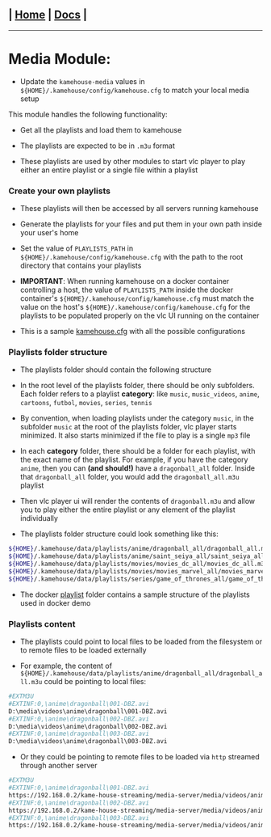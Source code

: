 | [Home](/README.md) | [Docs](/docs/README.md) |
---------------------------------------------------------------

*********************

# Media Module:

- Update the `kamehouse-media` values in `${HOME}/.kamehouse/config/kamehouse.cfg` to match your local media setup

This module handles the following functionality:

- Get all the playlists and load them to kamehouse

- The playlists are expected to be in `.m3u` format

- These playlists are used by other modules to start vlc player to play either an entire playlist or a single file within a playlist

### Create your own playlists

- These playlists will then be accessed by all servers running kamehouse

- Generate the playlists for your files and put them in your own path inside your user's home

- Set the value of `PLAYLISTS_PATH` in `${HOME}/.kamehouse/config/kamehouse.cfg` with the path to the root directory that contains your playlists

- **IMPORTANT**: When running kamehouse on a docker container controlling a host, the value of `PLAYLISTS_PATH` inside the docker container's `${HOME}/.kamehouse/config/kamehouse.cfg` must match the value on the host's `${HOME}/.kamehouse/config/kamehouse.cfg` for the playlists to be populated properly on the vlc UI running on the container

- This is a sample [kamehouse.cfg](/docker/config/kamehouse.cfg) with all the possible configurations

### Playlists folder structure

- The playlists folder should contain the following structure

- In the root level of the playlists folder, there should be only subfolders. Each folder refers to a playlist **category**: like `music`, `music_videos`, `anime`, `cartoons`, `futbol`, `movies`, `series`, `tennis`

- By convention, when loading playlists under the category `music`, in the subfolder `music` at the root of the playlists folder, vlc player starts minimized. It also starts minimized if the file to play is a single `mp3` file

- In each **category** folder, there should be a folder for each playlist, with the exact name of the playlist. For example, if you have the category `anime`, then you can **(and should!)** have a `dragonball_all` folder. Inside that `dragonball_all` folder, you would add the `dragonball_all.m3u` playlist

- Then vlc player ui will render the contents of `dragonball.m3u` and allow you to play either the entire playlist or any element of the playlist individually

- The playlists folder structure could look something like this:
```sh
${HOME}/.kamehouse/data/playlists/anime/dragonball_all/dragonball_all.m3u
${HOME}/.kamehouse/data/playlists/anime/saint_seiya_all/saint_seiya_all.m3u
${HOME}/.kamehouse/data/playlists/movies/movies_dc_all/movies_dc_all.m3u
${HOME}/.kamehouse/data/playlists/movies/movies_marvel_all/movies_marvel_all.m3u
${HOME}/.kamehouse/data/playlists/series/game_of_thrones_all/game_of_thrones_all.m3u
```
- The docker [playlist](/docker/media/playlist/) folder contains a sample structure of the playlists used in docker demo

### Playlists content

- The playlists could point to local files to be loaded from the filesystem or to remote files to be loaded externally

- For example, the content of `${HOME}/.kamehouse/data/playlists/anime/dragonball_all/dragonball_all.m3u` could be pointing to local files:
```sh
#EXTM3U
#EXTINF:0,\anime\dragonball\001-DBZ.avi
D:\media\videos\anime\dragonball\001-DBZ.avi
#EXTINF:0,\anime\dragonball\002-DBZ.avi
D:\media\videos\anime\dragonball\002-DBZ.avi
#EXTINF:0,\anime\dragonball\003-DBZ.avi
D:\media\videos\anime\dragonball\003-DBZ.avi
```

- Or they could be pointing to remote files to be loaded via `http` streamed through another server
```sh
#EXTM3U
#EXTINF:0,\anime\dragonball\001-DBZ.avi
https://192.168.0.2/kame-house-streaming/media-server/media/videos/anime/dragonball/001-DBZ.avi
#EXTINF:0,\anime\dragonball\002-DBZ.avi
https://192.168.0.2/kame-house-streaming/media-server/media/videos/anime/dragonball/002-DBZ.avi
#EXTINF:0,\anime\dragonball\003-DBZ.avi
https://192.168.0.2/kame-house-streaming/media-server/media/videos/anime/dragonball/003-DBZ.avi
```
